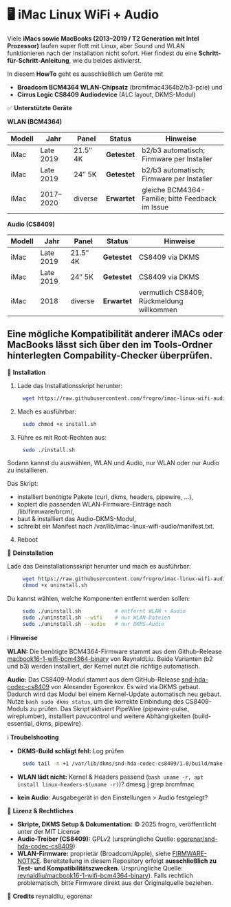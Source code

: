 # 🖥️ iMac Linux WiFi + Audio 
Viele **iMacs sowie MacBooks (2013–2019 / T2 Generation mit Intel Prozessor)** laufen super flott mit Linux, aber Sound und WLAN funktionieren nach der Installation nicht sofort. Hier findest du eine **Schritt-für-Schritt-Anleitung**, wie du beides aktivierst. 

In diesem **HowTo** geht es ausschließlich um Geräte mit

- **Broadcom BCM4364 WLAN-Chipsatz** (brcmfmac4364b2/b3-pcie) und
- **Cirrus Logic CS8409 Audiodevice** (ALC layout, DKMS-Modul)

✅ **Unterstützte Geräte**

**WLAN (BCM4364)**

| Modell | Jahr      | Panel    | Status       | Hinweise                                         |
| ------ | --------- | -------- | ------------ | ------------------------------------------------ |
| iMac   | Late 2019 | 21.5″ 4K | **Getestet** | b2/b3 automatisch; Firmware per Installer        |
| iMac   | Late 2019 | 24″ 5K   | **Getestet** | b2/b3 automatisch; Firmware per Installer        |
| iMac   | 2017–2020 | diverse  | **Erwartet** | gleiche BCM4364-Familie; bitte Feedback im Issue |

**Audio (CS8409)**

| Modell | Jahr      | Panel    | Status       | Hinweise                                  |
| ------ | --------- | -------- | ------------ | ----------------------------------------- |
| iMac   | Late 2019 | 21.5″ 4K | **Getestet** | CS8409 via DKMS                           |
| iMac   | Late 2019 | 24″ 5K   | **Getestet** | CS8409 via DKMS                           |
| iMac   | 2018      | diverse  | **Erwartet** | vermutlich CS8409; Rückmeldung willkommen |

Eine mögliche Kompatibilität anderer iMACs oder MacBooks lässt sich über den im Tools-Ordner hinterlegten Compability-Checker überprüfen.
---

🚀 **Installation**

1. Lade das Installationsskript herunter:
```bash
     wget https://raw.githubusercontent.com/frogro/imac-linux-wifi-audio/main/install.sh
```

2. Mach es ausführbar:
```bash
     sudo chmod +x install.sh
```

3. Führe es mit Root-Rechten aus:
```bash
     sudo ./install.sh
```
Sodann kannst du auswählen, WLAN und Audio, nur WLAN oder nur Audio zu installieren.

Das Skript:

- installiert benötigte Pakete (curl, dkms, headers, pipewire, …),
- kopiert die passenden WLAN-Firmware-Einträge nach /lib/firmware/brcm/,
- baut & installiert das Audio-DKMS-Modul,
- schreibt ein Manifest nach /var/lib/imac-linux-wifi-audio/manifest.txt.

4. Reboot

🔧 **Deinstallation**

Lade das Deinstallationsskript herunter und mach es ausführbar:

```bash
     wget https://raw.githubusercontent.com/frogro/imac-linux-wifi-audio/main/uninstall.sh
     chmod +x uninstall.sh
```

Du kannst wählen, welche Komponenten entfernt werden sollen:

```bash
     sudo ./uninstall.sh           # entfernt WLAN + Audio
     sudo ./uninstall.sh --wifi    # nur WLAN-Dateien
     sudo ./uninstall.sh --audio   # nur DKMS-Audio   
```

ℹ️ **Hinweise**

**WLAN:**
Die benötigte BCM4364-Firmware stammt aus dem Github-Release <a href="https://github.com/reynaldliu/macbook16-1-wifi-bcm4364-binary" target="_blank">macbook16-1-wifi-bcm4364-binary</a> von ReynaldLiu. Beide Varianten (b2 und b3) werden installiert, der Kernel nutzt die richtige automatisch.

**Audio:**
Das CS8409-Modul stammt aus dem GitHub-Release <a href="https://github.com/egorenar/snd-hda-codec-cs8409" target="_blank">snd-hda-codec-cs8409</a> von Alexander Egorenkov. Es wird via DKMS gebaut. Dadurch wird das Modul bei einem Kernel-Update automatisch neu gebaut. Nutze ```bash sudo dkms status```, um die korrekte Einbindung des CS8409-Moduls zu prüfen. Das Skript aktiviert PipeWire (pipewire-pulse, wireplumber), installiert pavucontrol und weitere Abhängigkeiten (build-essential, dkms, pipewire).

ℹ️ **Troubelshooting**
- **DKMS-Build schlägt fehl:** Log prüfen

```bash
     sudo tail -n +1 /var/lib/dkms/snd-hda-codec-cs8409/1.0/build/make.log
```
- **WLAN lädt nicht:**
     Kernel & Headers passend (```bash uname -r, apt install linux-headers-$(uname -r)```)?
     dmesg | grep brcmfmac
  
- **kein Audio**: Ausgabegerät in den Einstellungen > Audio festgelegt?

📜 **Lizenz & Rechtliches**

- **Skripte, DKMS Setup & Dokumentation:** © 2025 frogro, veröffentlicht unter der MIT License
- **Audio-Treiber (CS8409):** GPLv2 (ursprüngliche Quelle: [egorenar/snd-hda-codec-cs8409](https://github.com/egorenar/snd-hda-codec-cs8409))
- **WLAN-Firmware:** proprietär (Broadcom/Apple), siehe [FIRMWARE-NOTICE](./FIRMWARE-NOTICE). Bereitstellung in diesem Repository erfolgt **ausschließlich zu Test- und Kompatibilitätszwecken**.  Ursprüngliche Quelle: [reynaldliu/macbook16-1-wifi-bcm4364-binary](https://github.com/reynaldliu/macbook16-1-wifi-bcm4364-binary)). Falls rechtlich problematisch, bitte Firmware direkt aus der Originalquelle beziehen.

🚀 **Credits**
 reynaldliu, egorenar
